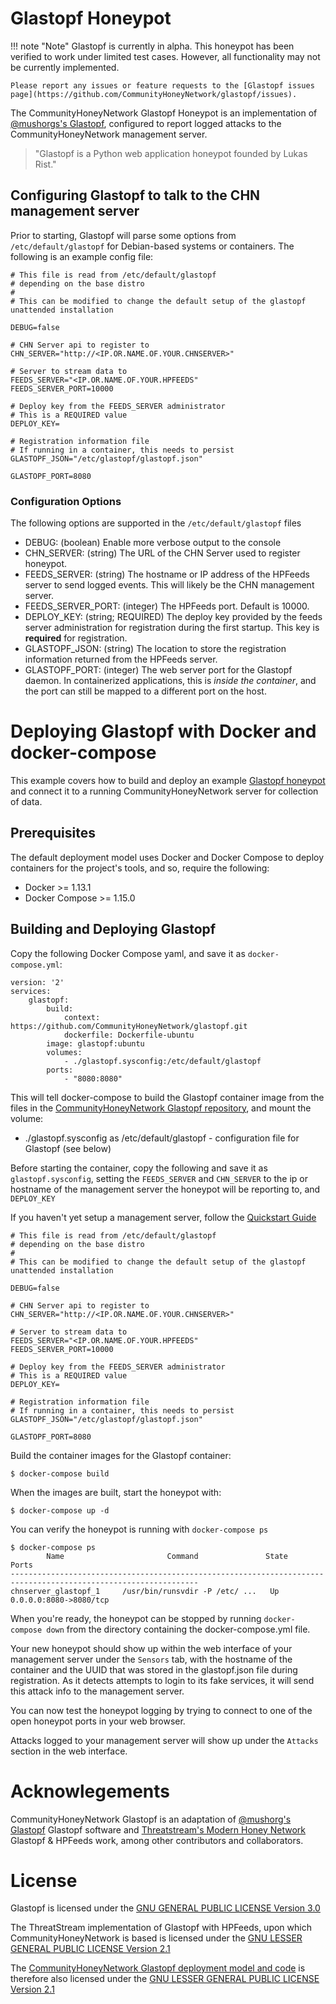 Glastopf Honeypot
=================

!!! note "Note"
    Glastopf is currently in alpha. This honeypot has been verified to work under limited test cases. However, all functionality may not be currently implemented.

    Please report any issues or feature requests to the [Glastopf issues page](https://github.com/CommunityHoneyNetwork/glastopf/issues).

The CommunityHoneyNetwork Glastopf Honeypot is an implementation of [@mushorgs's Glastopf](https://github.com/mushorg/glastopf), configured to report logged attacks to the CommunityHoneyNetwork management server.

> "Glastopf is a Python web application honeypot founded by Lukas Rist."

## Configuring Glastopf to talk to the CHN management server

Prior to starting, Glastopf will parse some options from `/etc/default/glastopf` for Debian-based systems or containers. The following is an example config file:

```
# This file is read from /etc/default/glastopf
# depending on the base distro
#
# This can be modified to change the default setup of the glastopf unattended installation

DEBUG=false

# CHN Server api to register to
CHN_SERVER="http://<IP.OR.NAME.OF.YOUR.CHNSERVER>"

# Server to stream data to
FEEDS_SERVER="<IP.OR.NAME.OF.YOUR.HPFEEDS"
FEEDS_SERVER_PORT=10000

# Deploy key from the FEEDS_SERVER administrator
# This is a REQUIRED value
DEPLOY_KEY=

# Registration information file
# If running in a container, this needs to persist
GLASTOPF_JSON="/etc/glastopf/glastopf.json"

GLASTOPF_PORT=8080
```

### Configuration Options

The following options are supported in the `/etc/default/glastopf` files

* DEBUG: (boolean) Enable more verbose output to the console
* CHN_SERVER: (string) The URL of the CHN Server used to register honeypot.
* FEEDS_SERVER: (string) The hostname or IP address of the HPFeeds server to send logged events.  This will likely be the CHN management server.
* FEEDS_SERVER_PORT: (integer) The HPFeeds port.  Default is 10000.
* DEPLOY_KEY: (string; REQUIRED) The deploy key provided by the feeds server administration for registration during the first startup.  This key is **required** for registration.
* GLASTOPF_JSON: (string) The location to store the registration information returned from the HPFeeds server.
* GLASTOPF_PORT: (integer) The web server port for the Glastopf daemon. In containerized applications, this is _inside the container_, and the port can still be mapped to a different port on the host.

# Deploying Glastopf with Docker and docker-compose

This example covers how to build and deploy an example [Glastopf honeypot](https://github.com/mushorg/glastopf) and connect it to a running CommunityHoneyNetwork server for collection of data.

## Prerequisites

The default deployment model uses Docker and Docker Compose to deploy containers for the project's tools, and so, require the following:

* Docker >= 1.13.1
* Docker Compose >= 1.15.0

## Building and Deploying Glastopf

Copy the following Docker Compose yaml, and save it as `docker-compose.yml`:

```
version: '2'
services:
    glastopf:
        build:
            context: https://github.com/CommunityHoneyNetwork/glastopf.git
            dockerfile: Dockerfile-ubuntu
        image: glastopf:ubuntu
        volumes:
            - ./glastopf.sysconfig:/etc/default/glastopf
        ports:
            - "8080:8080"
```

This will tell docker-compose to build the Glastopf container image from the files in the [CommunityHoneyNetwork Glastopf repository](https://github.com/CommunityHoneyNetwork/glastopf), and mount the volume:

* ./glastopf.sysconfig as /etc/default/glastopf - configuration file for Glastopf (see below)

Before starting the container, copy the following and save it as `glastopf.sysconfig`, setting the `FEEDS_SERVER` and `CHN_SERVER` to the ip or hostname of the management server the honeypot will be reporting to, and `DEPLOY_KEY`

If you haven't yet setup a management server, follow the [Quickstart Guide](quickstart.md)

```
# This file is read from /etc/default/glastopf
# depending on the base distro
#
# This can be modified to change the default setup of the glastopf unattended installation

DEBUG=false

# CHN Server api to register to
CHN_SERVER="http://<IP.OR.NAME.OF.YOUR.CHNSERVER>"

# Server to stream data to
FEEDS_SERVER="<IP.OR.NAME.OF.YOUR.HPFEEDS"
FEEDS_SERVER_PORT=10000

# Deploy key from the FEEDS_SERVER administrator
# This is a REQUIRED value
DEPLOY_KEY=

# Registration information file
# If running in a container, this needs to persist
GLASTOPF_JSON="/etc/glastopf/glastopf.json"

GLASTOPF_PORT=8080
```

Build the container images for the Glastopf container:

    $ docker-compose build

When the images are built, start the honeypot with:

    $ docker-compose up -d
    
You can verify the honeypot is running with `docker-compose ps`

    $ docker-compose ps
            Name                       Command               State                    Ports
    ----------------------------------------------------------------------------------------------------------------
    chnserver_glastopf_1     /usr/bin/runsvdir -P /etc/ ...   Up               0.0.0.0:8080->8080/tcp
    
When you're ready, the honeypot can be stopped by running `docker-compose down` from the directory containing the docker-compose.yml file.

Your new honeypot should show up within the web interface of your management server under the `Sensors` tab, with the hostname of the container and the UUID that was stored in the glastopf.json file during registration. As it detects attempts to login to its fake services, it will send this attack info to the management server.

You can now test the honeypot logging by trying to connect to one of the open honeypot ports in your web browser.

Attacks logged to your management server will show up under the `Attacks` section in the web interface.

# Acknowlegements

CommunityHoneyNetwork Glastopf is an adaptation of [@mushorg's Glastopf](https://github.com/mushorg/glastopf/) Glastopf software and [Threatstream's Modern Honey Network](https://threatstream.github.io/mhn/) Glastopf & HPFeeds work, among other contributors and collaborators.

# License

Glastopf is licensed under the [GNU GENERAL PUBLIC LICENSE Version 3.0](https://github.com/mushorg/glastopf/blob/master/GPL)

The ThreatStream implementation of Glastopf with HPFeeds, upon which CommunityHoneyNetwork is based is licensed under the [GNU LESSER GENERAL PUBLIC LICENSE Version 2.1](https://raw.githubusercontent.com/threatstream/mhn/master/LICENSE)

The [CommunityHoneyNetwork Glastopf deployment model and code](https://github.com/CommunityHoneyNetwork/glastopf) is therefore also licensed under the [GNU LESSER GENERAL PUBLIC LICENSE Version 2.1](https://raw.githubusercontent.com/CommunityHoneyNetwork/glastopf/master/LICENSE)

    